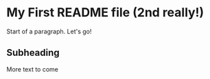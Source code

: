 # My First README file (2nd really!)

Start of a paragraph. Let's go!

## Subheading

More text to come
